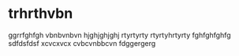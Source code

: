 # trhrthvbn
ggrrfghfgh
vbnbvnbvn
hjghjghjghj
rtyrtyrty
rtyrtyhrtyrty
fghfghfghfg
sdfdsfdsf
xcvcxvcx
cvbcvnbbcvn
fdggergerg
